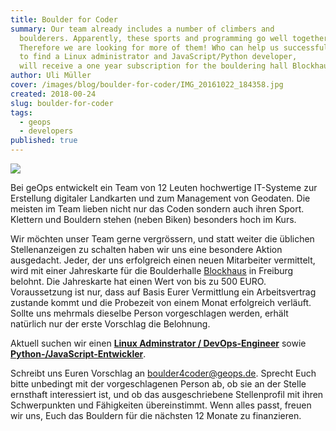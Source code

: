 ```yaml
---
title: Boulder for Coder
summary: Our team already includes a number of climbers and
  boulderers. Apparently, these sports and programming go well together.
  Therefore we are looking for more of them! Who can help us successfully
  to find a Linux administrator and JavaScript/Python developer,
  will receive a one year subscription for the bouldering hall Blockhaus in Freiburg as a thank you.
author: Uli Müller
cover: /images/blog/boulder-for-coder/IMG_20161022_184358.jpg
created: 2018-00-24
slug: boulder-for-coder
tags:
  - geops
  - developers
published: true
---
```

![](/images/blog/boulder-for-coder/IMG_20161022_184358.jpg)

Bei geOps entwickelt ein Team von 12 Leuten hochwertige IT-Systeme zur Erstellung digitaler Landkarten und zum Management von Geodaten. Die meisten im Team lieben nicht nur das Coden sondern auch ihren Sport. Klettern und Bouldern stehen (neben Biken) besonders hoch im Kurs.

Wir möchten unser Team gerne vergrössern, und statt weiter die üblichen Stellenanzeigen zu schalten haben wir uns eine besondere Aktion ausgedacht. Jeder, der uns erfolgreich einen neuen Mitarbeiter vermittelt, wird mit einer Jahreskarte für die Boulderhalle [Blockhaus](http://www.blockhaus-freiburg.de) in Freiburg belohnt. Die Jahreskarte hat einen Wert von bis zu 500 EURO. Voraussetzung ist nur, dass auf Basis Eurer Vermittlung ein Arbeitsvertrag zustande kommt und die Probezeit von einem Monat erfolgreich verläuft. Sollte uns mehrmals dieselbe Person vorgeschlagen werden, erhält natürlich nur der erste Vorschlag die Belohnung.

Aktuell suchen wir einen **[Linux Adminstrator / DevOps-Engineer](https://geops.de/job_as_devop)** sowie **[Python-/JavaScript-Entwickler](http://geops.de/python_job)**.

Schreibt uns Euren Vorschlag an [boulder4coder@geops.de](mailto:boulder4coder@geops.de). Sprecht Euch bitte unbedingt mit der vorgeschlagenen Person ab, ob sie an der Stelle ernsthaft interessiert ist, und ob das ausgeschriebene Stellenprofil mit ihren Schwerpunkten und Fähigkeiten übereinstimmt. Wenn alles passt, freuen wir uns, Euch das Bouldern für die nächsten 12 Monate zu finanzieren.